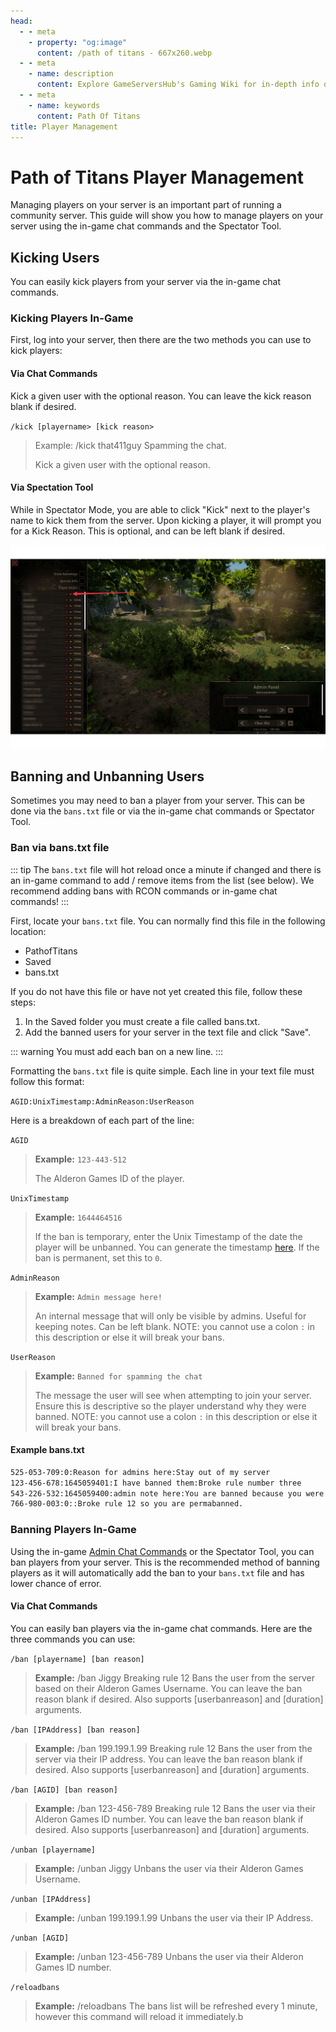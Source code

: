 ```yaml
---
head:
  - - meta
    - property: "og:image"
      content: /path of titans - 667x260.webp
  - - meta
    - name: description
      content: Explore GameServersHub's Gaming Wiki for in-depth info on Path of Titans. Find details on gameplay, features, and updates for the ultimate dino MMO adventure!
  - - meta
    - name: keywords
      content: Path Of Titans
title: Player Management
---
```


# Path of Titans Player Management

Managing players on your server is an important part of running a community server. This guide will show you how to manage players on your server using the in-game chat commands and the Spectator Tool.

## Kicking Users

You can easily kick players from your server via the in-game chat commands.

### Kicking Players In-Game

First, log into your server, then there are the two methods you can use to kick players:

#### Via Chat Commands

Kick a given user with the optional reason. You can leave the kick reason blank if desired.

`/kick [playername> [kick reason>`

> Example: /kick that411guy Spamming the chat.
>
> Kick a given user with the optional reason.

#### Via Spectation Tool

While in Spectator Mode, you are able to click "Kick" next to the player's name to kick them from the server. Upon kicking a player, it will prompt you for a Kick Reason. This is optional, and can be left blank if desired.

![player-management](player-management.webp)

## Banning and Unbanning Users

Sometimes you may need to ban a player from your server. This can be done via the `bans.txt` file or via the in-game chat commands or Spectator Tool.

### Ban via bans.txt file

::: tip
The `bans.txt` file will hot reload once a minute if changed and there is an in-game command to add / remove items from the list (see below). We recommend adding bans with RCON commands or in-game chat commands!
:::

First, locate your `bans.txt` file. You can normally find this file in the following location:

<ul class="breadcrumbs" data-v-1536bbb2="">
<li class="first" data-v-1536bbb2="">
<span data-v-1536bbb2="">
<i class="fas fa-folder" data-v-1536bbb2=""></i> PathofTitans
</span>
</li>
<li class="" data-v-1536bbb2="">
<span data-v-1536bbb2="">
<i class="fas fa-folder" data-v-1536bbb2=""></i> Saved
</span>
</li>
<li class="last" data-v-1536bbb2="">
<span data-v-1536bbb2="">
<i class="fas fa-file" data-v-1536bbb2=""></i> bans.txt
</span>
</li>
</ul>

If you do not have this file or have not yet created this file, follow these steps:

1. In the Saved folder you must create a file called bans.txt.
2. Add the banned users for your server in the text file and click "Save".

::: warning
You must add each ban on a new line.
:::

Formatting the `bans.txt` file is quite simple. Each line in your text file must follow this format:

`AGID:UnixTimestamp:AdminReason:UserReason`

Here is a breakdown of each part of the line:

`AGID`

>**Example:** `123-443-512`
>
>The Alderon Games ID of the player.

`UnixTimestamp`

>**Example:** `1644464516`
>
>If the ban is temporary, enter the Unix Timestamp of the date the player will be unbanned. You can generate the timestamp [here](https://www.epochconverter.com/). If the ban is permanent, set this to `0`.

`AdminReason`

>**Example:** `Admin message here!`
>
>An internal message that will only be visible by admins. Useful for keeping notes. Can be left blank. NOTE: you cannot use a colon `:` in this description or else it will break your bans.

`UserReason`

>**Example:** `Banned for spamming the chat`
>
>The message the user will see when attempting to join your server. Ensure this is descriptive so the player understand why they were banned. NOTE: you cannot use a colon `:` in this description or else it will break your bans.

#### Example bans.txt

```txt
525-053-709:0:Reason for admins here:Stay out of my server
123-456-678:1645059401:I have banned them:Broke rule number three
543-226-532:1645059400:admin note here:You are banned because you were rude
766-980-003:0::Broke rule 12 so you are permabanned.
```

### Banning Players In-Game

Using the in-game [Admin Chat Commands](./path-of-titans-chat-commands#admin-commands) or the Spectator Tool, you can ban players from your server. This is the recommended method of banning players as it will automatically add the ban to your `bans.txt` file and has lower chance of error.

#### Via Chat Commands

You can easily ban players via the in-game chat commands. Here are the three commands you can use:

`/ban [playername] [ban reason]`

>**Example:** /ban Jiggy Breaking rule 12 Bans the user from the server based on their Alderon Games Username. You can leave the ban reason blank if desired. Also supports [userbanreason] and [duration] arguments.

`/ban [IPAddress] [ban reason]`

>**Example:** /ban 199.199.1.99 Breaking rule 12 Bans the user from the server via their IP address. You can leave the ban reason blank if desired. Also supports [userbanreason] and [duration] arguments.

`/ban [AGID] [ban reason]`

>**Example:** /ban 123-456-789 Breaking rule 12 Bans the user via their Alderon Games ID number. You can leave the ban reason blank if desired. Also supports [userbanreason] and [duration] arguments.

`/unban [playername]`

>**Example:** /unban Jiggy Unbans the user via their Alderon Games Username.

`/unban [IPAddress]`

>**Example:** /unban 199.199.1.99 Unbans the user via their IP Address.

`/unban [AGID]`

>**Example:** /unban 123-456-789 Unbans the user via their Alderon Games ID number.

`/reloadbans`

>**Example:** /reloadbans The bans list will be refreshed every 1 minute, however this command will reload it immediately.b